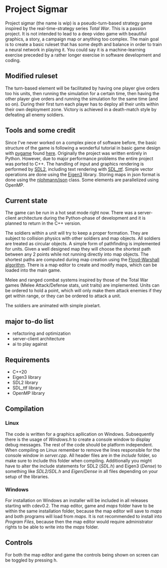 # Project Sigmar
Project sigmar (the name is wip) is a pseudo-turn-based strategy game inspired by the real-time-strategy series *Total War*.
This is a passion project. It is not intended to lead to a deep video game with beautiful graphics, a story, a campaign map or anything too complex.
The main goal is to create a basic ruleset that has some depth and balance in order to train a neural network in playing it.
You could say it is a machine-learning exercise preceded by a rather longer exercise in software development and coding.
## Modified ruleset
The turn-based element will be facilitated by having one player give orders too his units, then running the simulation for a certain time, then having the other player give orders and running the simulation for the same time (and so on).
During their first turn each player has to deploy all their units within their own deployment zone.
Victory is achieved in a death-match style by defeating all enemy soldiers.
## Tools and some credit
Since I've never worked on a complex piece of software before, the basic structure of the game is following a wonderful tutorial in basic game design with [pygame](https://www.pygame.org) found [here](http://ezide.com/games/writing-games.html).
Originally the project was written entirely in Python. However, due to major performance problems the entire project was ported to C++. The handling of input and graphics rendering is performed by [SDL2](https://www.libsdl.org/), including text rendering with [SDL_ttf](https://github.com/libsdl-org/SDL_ttf/releases).
Simple vector operations are done using the [Eigen3](https://eigen.tuxfamily.org/index.php?title=Main_Page) library.
Storing maps in json format is done using the [nlohmann/json](https://github.com/nlohmann/json) class.
Some elements are parallelized using OpenMP.
## Current state
The game can be run in a hot seat mode right now. There was a server-client architecture during the Python-phase of development and it is planned to return in the C++ version.

The soldiers within a unit will try to keep a proper formation. They are subject to collision physics with other soldiers and map objects. All soldiers are treated as circular objects. 
A simple form of pathfinding is implemented for units. Given a well designed map they will choose the shortest path between any 2 points while not running directly into map objects.
The shortest paths are computed during map creation using the [Floyd-Warshall algorithm](https://en.wikipedia.org/wiki/Floyd%E2%80%93Warshall_algorithm).
There is a map editor to create and modify maps, which can be loaded into the main game.

Melee and ranged combat systems inspired by those of the Total War games (Melee Attack/Defense stats, unit traits) are implemented. Units can be ordered to hold a point, which will only make them attack enemies if they get within range, or they can be ordered to attack a unit.

The soldiers are animated with simple pixelart.

## major to-do list
* refactoring and optimization
* server-client architecture
* ai to play against

## Requirements
* C++20
* Eigen3 library
* SDL2 library
* SDL_ttf library
* OpenMP library
## Compilation
### Linux
The code is written for a graphics apllication on Windows. Subsequently there is the usage of *Windows.h* to create a console window to display debug messages.
The rest of the code should be platform independent. When compiling on Linux remember to remove the lines responsible for the console window in *server.cpp*.
All header files are in the *include* folder, so make sure to include this folder when compiling.
Additionally you might have to alter the include statements for SDL2 (*SDL.h*) and Eigen3 (*Dense*) to something like *SDL2/SDL.h* and *Eigen/Dense* in all files depending on your setup of the libraries.
### Windows
For installation on Windows an installer will be included in all releases starting with cdev0.2. The map editor, game and *maps* folder have to be within the same installation folder, because the map editor will save to *maps* and both programs will load from *maps*. It is not recommended to install into *Program Files*, because then the map editor would require administrator rights to be able to write into the *maps* folder.
## Controls
For both the map editor and game the controls being shown on screen can be toggled by pressing h.

